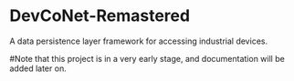 # DevCoNet-Remastered
A data persistence layer framework for accessing industrial devices.

#Note that this project is in a very early stage, and documentation will be added later on.
